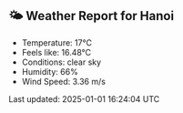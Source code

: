 <!-- WEATHER-START -->
## 🌤 Weather Report for Hanoi

- Temperature: 17°C
- Feels like: 16.48°C
- Conditions: clear sky
- Humidity: 66%
- Wind Speed: 3.36 m/s

Last updated: 2025-01-01 16:24:04 UTC
<!-- WEATHER-END -->
